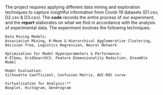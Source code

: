 The project requires applying different data mining and exploration techniques to capture insightful information from Covid-19 datasets (D1.csv, D2.csv & D3.csv). The **code** records the entire process of our experiment, and the **report** elaborates on what we find in accordance with the analysis of experimental data. The experiment involves the following techniques:
		
	Data Mining Models:
	Association Mining, K-Mean & Hierarchical Agglomerative Clustering, Decision Tree, Logistics Regression, Neural Network

	Optimisation for Model Hyperparameters & Performance:
	K-Elbow, GridSearchCV, Feature Dimensionality Reduction, Ensemble Model

	Model Evaluation:
	Silhouette Coefficient, Confusion Matrix, AUC-ROC curve

	Virtualisation for Analysis:**
	Boxplot, Histogram, Dendrogram
